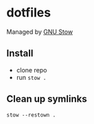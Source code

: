 # dotfiles

Managed by [GNU Stow](https://www.gnu.org/software/stow/)

## Install

- clone repo
- run `stow .`

## Clean up symlinks
`stow --restown .`
